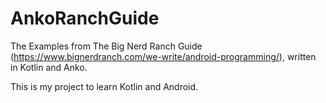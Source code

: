 # AnkoRanchGuide
The Examples from The Big Nerd Ranch Guide (https://www.bignerdranch.com/we-write/android-programming/), written in Kotlin and Anko.

This is my project to learn Kotlin and Android.
